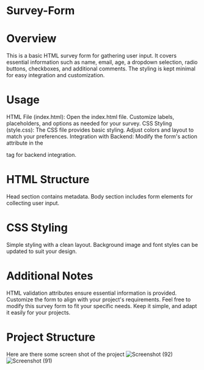 # Survey-Form

# Overview
This is a basic HTML survey form for gathering user input. It covers essential information such as name, email, age, a dropdown selection, radio buttons, checkboxes, and additional comments. The styling is kept minimal for easy integration and customization.

# Usage
HTML File (index.html):
Open the index.html file.
Customize labels, placeholders, and options as needed for your survey.
CSS Styling (style.css):
The CSS file provides basic styling.
Adjust colors and layout to match your preferences.
Integration with Backend:
Modify the form's action attribute in the <form> tag for backend integration.

# HTML Structure
Head section contains metadata.
Body section includes form elements for collecting user input.

# CSS Styling
Simple styling with a clean layout.
Background image and font styles can be updated to suit your design.

# Additional Notes
HTML validation attributes ensure essential information is provided.
Customize the form to align with your project's requirements.
Feel free to modify this survey form to fit your specific needs. Keep it simple, and adapt it easily for your projects.

# Project Structure
Here are there some screen shot of the project
![Screenshot (92)](https://github.com/manikantayya/Survey-Form/assets/74826423/bdbbd61f-60ff-4820-971c-22b42c84c415)
![Screenshot (91)](https://github.com/manikantayya/Survey-Form/assets/74826423/0fd8a3bf-0f4e-4615-814f-e68f665442e0)
